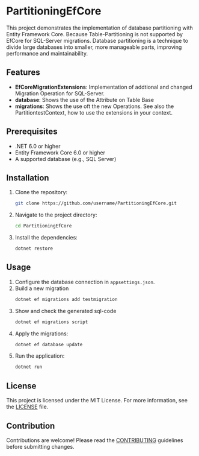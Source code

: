 # PartitioningEfCore

This project demonstrates the implementation of database partitioning with Entity Framework Core. 
Because Table-Partitioning is not supported by EfCore for SQL-Server migrations. 
Database partitioning is a technique to divide large databases into smaller, more manageable parts, improving performance and maintainability.


## Features

- **EfCoreMigrationExtensions**: Implementation of addtional and changed Migration Operation for SQL-Server.
- **database**: Shows the use of the Attribute on Table Base
- **migrations**: Shows the use oft the new Operations. See also the PartitiontestContext, how to use the extensions in your context.

## Prerequisites

- .NET 6.0 or higher
- Entity Framework Core 6.0 or higher
- A supported database (e.g., SQL Server)

## Installation

1. Clone the repository:
    ```bash
    git clone https://github.com/username/PartitioningEfCore.git
    ```
2. Navigate to the project directory:
    ```bash
    cd PartitioningEfCore
    ```
3. Install the dependencies:
    ```bash
    dotnet restore
    ```

## Usage

1. Configure the database connection in `appsettings.json`.
2. Build a new migration
    ```bash
    dotnet ef migrations add testmigration
    ```
3. Show and check the generated sql-code
    ```bash
    dotnet ef migrations script
    ```
4. Apply the migrations:
    ```bash
    dotnet ef database update
    ```
5. Run the application:
    ```bash
    dotnet run
    ```

## License

This project is licensed under the MIT License. For more information, see the [LICENSE](LICENSE) file.

## Contribution

Contributions are welcome! Please read the [CONTRIBUTING](CONTRIBUTING.md) guidelines before submitting changes.
